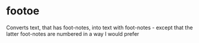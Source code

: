 # footoe
Converts text, that has foot-notes, into text with foot-notes - except that the latter foot-notes are numbered in a way I would prefer
